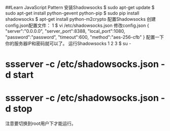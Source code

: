 ##Learn JavaScript Pattern
安装Shadowsocks
$ sudo apt-get update
$ sudo apt-get install python-gevent python-pip
$ sudo pip install shadowsocks
$ apt-get install python-m2crypto
配置Shadowsocks
创建config.json配置文件：
1
$ vi /etc/shadowsocks.json
修改config.json
{
    "server":"0.0.0.0",
    "server_port":8388,
    "local_port":1080,
    "password":"password",
    "timeout":600,
    "method":"aes-256-cfb"
}
配置一下你的服务器IP和密码就可以了。
运行Shadowsocks
1
2
3
$ su -
# ssserver -c /etc/shadowsocks.json -d start
# ssserver -c /etc/shadowsocks.json -d stop
注意要切换到root用户下才能运行。
